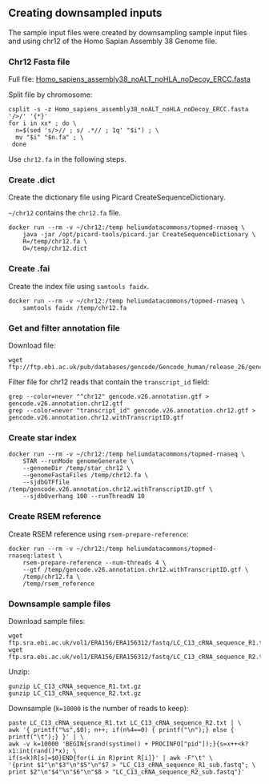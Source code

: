 ## Creating downsampled inputs
The sample input files were created by downsampling sample input files and using chr12 of the Homo Sapian Assembly 38 Genome file.

### Chr12 Fasta file
Full file: [Homo_sapiens_assembly38_noALT_noHLA_noDecoy_ERCC.fasta](https://personal.broadinstitute.org/francois/topmed/Homo_sapiens_assembly38_noALT_noHLA_noDecoy_ERCC.tar.gz)

Split file by chromosome:
```
csplit -s -z Homo_sapiens_assembly38_noALT_noHLA_noDecoy_ERCC.fasta '/>/' '{*}'
for i in xx* ; do \
  n=$(sed 's/>// ; s/ .*// ; 1q' "$i") ; \
  mv "$i" "$n.fa" ; \
 done
```

Use `chr12.fa` in the following steps.

### Create .dict

Create the dictionary file using Picard CreateSequenceDictionary.

`~/chr12` contains the `chr12.fa` file.

```
docker run --rm -v ~/chr12:/temp heliumdatacommons/topmed-rnaseq \
    java -jar /opt/picard-tools/picard.jar CreateSequenceDictionary \
    R=/temp/chr12.fa \
    O=/temp/chr12.dict
```

### Create .fai

Create the index file using `samtools faidx`.

```
docker run --rm -v ~/chr12:/temp heliumdatacommons/topmed-rnaseq \
    samtools faidx /temp/chr12.fa
```

### Get and filter annotation file

Download file:
```
wget ftp://ftp.ebi.ac.uk/pub/databases/gencode/Gencode_human/release_26/gencode.v26.annotation.gtf.gz
```

Filter file for chr12 reads that contain the `transcript_id` field:
```
grep --color=never "^chr12" gencode.v26.annotation.gtf > gencode.v26.annotation.chr12.gtf
grep --color=never "transcript_id" gencode.v26.annotation.chr12.gtf > gencode.v26.annotation.chr12.withTranscriptID.gtf
```

### Create star index

```
docker run --rm -v ~/chr12:/temp heliumdatacommons/topmed-rnaseq \
    STAR --runMode genomeGenerate \
    --genomeDir /temp/star_chr12 \
    --genomeFastaFiles /temp/chr12.fa \
    --sjdbGTFfile /temp/gencode.v26.annotation.chr12.withTranscriptID.gtf \
    --sjdbOverhang 100 --runThreadN 10
```

### Create RSEM reference

Create RSEM reference using `rsem-prepare-reference`:
```
docker run --rm -v ~/chr12:/temp heliumdatacommons/topmed-rnaseq:latest \
    rsem-prepare-reference --num-threads 4 \
    --gtf /temp/gencode.v26.annotation.chr12.withTranscriptID.gtf \
    /temp/chr12.fa \
    /temp/rsem_reference
```

### Downsample sample files

Download sample files:
```
wget ftp.sra.ebi.ac.uk/vol1/ERA156/ERA156312/fastq/LC_C13_cRNA_sequence_R1.txt.gz
wget ftp.sra.ebi.ac.uk/vol1/ERA156/ERA156312/fastq/LC_C13_cRNA_sequence_R2.txt.gz
```

Unzip:
```
gunzip LC_C13_cRNA_sequence_R1.txt.gz
gunzip LC_C13_cRNA_sequence_R2.txt.gz
```

Downsample (`k=10000` is the number of reads to keep):
```
paste LC_C13_cRNA_sequence_R1.txt LC_C13_cRNA_sequence_R2.txt | \
awk '{ printf("%s",$0); n++; if(n%4==0) { printf("\n");} else { printf("\t");} }' | \
awk -v k=10000 'BEGIN{srand(systime() + PROCINFO["pid"]);}{s=x++<k?x1:int(rand()*x); \
if(s<k)R[s]=$0}END{for(i in R)print R[i]}' | awk -F"\t" \
'{print $1"\n"$3"\n"$5"\n"$7 > "LC_C13_cRNA_sequence_R1_sub.fastq"; \
print $2"\n"$4"\n"$6"\n"$8 > "LC_C13_cRNA_sequence_R2_sub.fastq"}'
```
